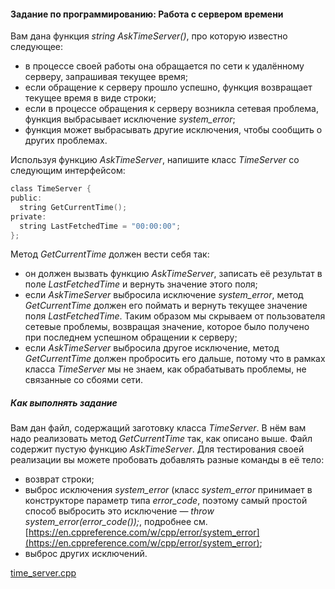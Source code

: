 #### Задание по программированию: Работа с сервером времени ####

Вам дана функция *string AskTimeServer()*, про которую известно следующее:

* в процессе своей работы она обращается по сети к удалённому серверу, запрашивая текущее время;
* если обращение к серверу прошло успешно, функция возвращает текущее время в виде строки;
* если в процессе обращения к серверу возникла сетевая проблема, функция выбрасывает исключение *system_error*;
* функция может выбрасывать другие исключения, чтобы сообщить о других проблемах.

Используя функцию *AskTimeServer*, напишите класс *TimeServer* со следующим интерфейсом:
```objectivec
class TimeServer {
public:
  string GetCurrentTime();
private:
  string LastFetchedTime = "00:00:00";
};
```

Метод *GetCurrentTime* должен вести себя так:

* он должен вызвать функцию *AskTimeServer*, записать её результат в поле *LastFetchedTime* и вернуть значение этого поля;
* если *AskTimeServer* выбросила исключение *system_error*, метод *GetCurrentTime* должен его поймать и вернуть текущее значение поля *LastFetchedTime*. Таким образом мы скрываем от пользователя сетевые проблемы, возвращая значение, которое было получено при последнем успешном обращении к серверу;
* если *AskTimeServer* выбросила другое исключение, метод *GetCurrentTime* должен пробросить его дальше, потому что в рамках класса *TimeServer* мы не знаем, как обрабатывать проблемы, не связанные со сбоями сети.

##### Как выполнять задание #####
Вам дан файл, содержащий заготовку класса *TimeServer*. В нём вам надо реализовать метод *GetCurrentTime* так, как описано выше. Файл содержит пустую функцию *AskTimeServer*. Для тестирования своей реализации вы можете пробовать добавлять разные команды в её тело:

* возврат строки;
* выброс исключения *system_error* (класс *system_error* принимает в конструкторе параметр типа *error_code*, поэтому самый простой способ выбросить это исключение — *throw system_error(error_code());*, подробнее см. [https://en.cppreference.com/w/cpp/error/system_error](https://en.cppreference.com/w/cpp/error/system_error);
* выброс других исключений.

[time_server.cpp](https://github.com/bovvlet/C_plus_plus_Coursera/blob/master/White-belt/Week_4/12%20Programming%20Assignment/Source/time_server.cpp)